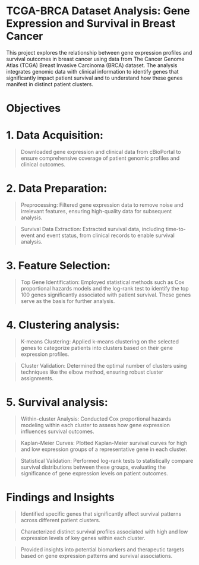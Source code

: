 # TCGA-BRCA Dataset Analysis: Gene Expression and Survival in Breast Cancer

This project explores the relationship between gene expression profiles and survival outcomes in breast cancer using data from The Cancer Genome Atlas (TCGA) Breast Invasive Carcinoma (BRCA) dataset. The analysis integrates genomic data with clinical information to identify genes that significantly impact patient survival and to understand how these genes manifest in distinct patient clusters.

# Objectives
# 1. Data Acquisition: 
   > Downloaded gene expression and clinical data from cBioPortal to ensure comprehensive coverage of patient genomic profiles and clinical outcomes.

# 2. Data Preparation:
   > Preprocessing: Filtered gene expression data to remove noise and irrelevant features, ensuring high-quality data for subsequent analysis.

   > Survival Data Extraction: Extracted survival data, including time-to-event and event status, from clinical records to enable survival analysis.

# 3. Feature Selection:
   > Top Gene Identification: Employed statistical methods such as Cox proportional hazards models and the log-rank test to identify the top 100 genes significantly associated with 
     patient survival. These genes serve as the basis for further analysis.

# 4. Clustering analysis:
   > K-means Clustering: Applied k-means clustering on the selected genes to categorize patients into clusters based on their gene expression profiles.
   
   > Cluster Validation: Determined the optimal number of clusters using techniques like the elbow method, ensuring robust cluster assignments.
   
# 5. Survival analysis:
   > Within-cluster Analysis: Conducted Cox proportional hazards modeling within each cluster to assess how gene expression influences survival outcomes.

   > Kaplan-Meier Curves: Plotted Kaplan-Meier survival curves for high and low expression groups of a representative gene in each cluster.

   > Statistical Validation: Performed log-rank tests to statistically compare survival distributions between these groups, evaluating the significance of gene expression levels on 
     patient outcomes.
   
# Findings and Insights
> Identified specific genes that significantly affect survival patterns across different patient clusters.

> Characterized distinct survival profiles associated with high and low expression levels of key genes within each cluster.

> Provided insights into potential biomarkers and therapeutic targets based on gene expression patterns and survival associations.
